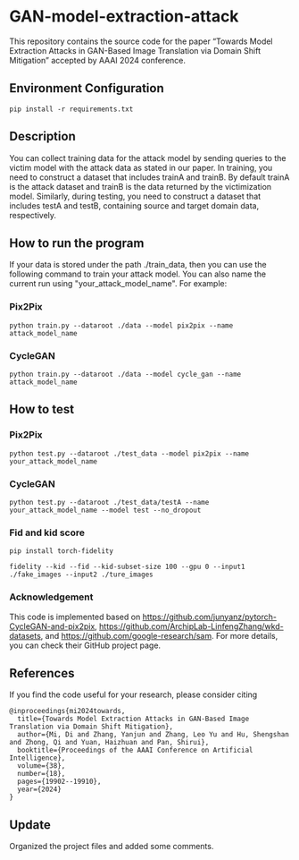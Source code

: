 # GAN-model-extraction-attack
This repository contains the source code for the paper “Towards Model Extraction Attacks in GAN-Based Image Translation via Domain Shift Mitigation” accepted by AAAI 2024 conference.


## Environment Configuration
```
pip install -r requirements.txt
```

## Description
You can collect training data for the attack model by sending queries to the victim model with the attack data as stated in our paper. In training, you need to construct a dataset that includes trainA and trainB. By default trainA is the attack dataset and trainB is the data returned by the victimization model. Similarly, during testing, you need to construct a dataset that includes testA and testB, containing source and target domain data, respectively.


## How to run the program
If your data is
stored under the path ./train_data, then you can use the following command to train your attack model. You can also name the current run using "your_attack_model_name". For example:

### Pix2Pix
```
python train.py --dataroot ./data --model pix2pix --name attack_model_name
```
### CycleGAN
```
python train.py --dataroot ./data --model cycle_gan --name attack_model_name
```

## How to test

### Pix2Pix
```
python test.py --dataroot ./test_data --model pix2pix --name your_attack_model_name
```
### CycleGAN
```
python test.py --dataroot ./test_data/testA --name your_attack_model_name --model test --no_dropout
```
### Fid and kid score
```
pip install torch-fidelity

fidelity --kid --fid --kid-subset-size 100 --gpu 0 --input1 ./fake_images --input2 ./ture_images
```
### Acknowledgement
This code is implemented based on https://github.com/junyanz/pytorch-CycleGAN-and-pix2pix, https://github.com/ArchipLab-LinfengZhang/wkd-datasets, and https://github.com/google-research/sam. For more details, you can check their GitHub project page.

## References
If you find the code useful for your research, please consider citing
```
@inproceedings{mi2024towards,
  title={Towards Model Extraction Attacks in GAN-Based Image Translation via Domain Shift Mitigation},
  author={Mi, Di and Zhang, Yanjun and Zhang, Leo Yu and Hu, Shengshan and Zhong, Qi and Yuan, Haizhuan and Pan, Shirui},
  booktitle={Proceedings of the AAAI Conference on Artificial Intelligence},
  volume={38},
  number={18},
  pages={19902--19910},
  year={2024}
}
```
## Update 
Organized the project files and added some comments.
